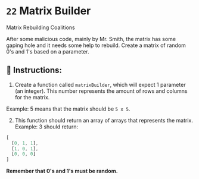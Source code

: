 # `22` Matrix Builder

Matrix Rebuilding Coalitions

After some malicious code, mainly by Mr. Smith, the matrix has some gaping hole and it needs some help to rebuild. Create a matrix of random 0's and 1's based on a parameter.

## 📝 Instructions:

1. Create a function called `matrixBuilder`, which will expect 1 parameter (an integer). 
This number represents the amount of rows and columns for the matrix. 

Example: 5 means that the matrix should be `5 x 5`. 

2. This function should return an array of arrays that represents the matrix. Example: 3 should return:

```js
[
  [0, 1, 1],
  [1, 0, 1],
  [0, 0, 0]
]
```

**Remember that 0's and 1's must be random.**
